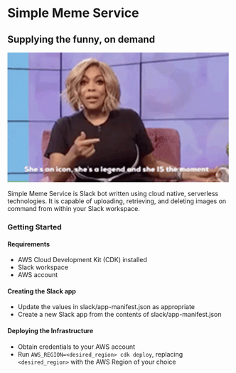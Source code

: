# Simple Meme Service

## Supplying the funny, on demand

![She's an icon, she's a legend and she IS the moment](assets/image.gif)

Simple Meme Service is Slack bot written using cloud native, serverless technologies. It is capable of uploading, retrieving, and deleting images on command from within your Slack workspace.

### Getting Started

#### Requirements

- AWS Cloud Development Kit (CDK) installed
- Slack workspace
- AWS account

#### Creating the Slack app

- Update the values in slack/app-manifest.json as appropriate
- Create a new Slack app from the contents of slack/app-manifest.json

#### Deploying the Infrastructure

- Obtain credentials to your AWS account
- Run `AWS_REGION=<desired_region> cdk deploy`, replacing `<desired_region>` with the AWS Region of your choice
